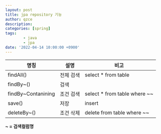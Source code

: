 ```yaml
---
layout: post
title: jpa repository 기능
author: qzce
description: 
categories: [spring]
tags: 
        - java
        - jpa
date: '2022-04-14 10:00:00 +0900'
---
```





|명칭|설명|비고|
|---|---|---|
|findAll()| 전체 검색 | select * from table
|findBy~()| 검색 | 
|findBy~Contanining| 조건 검색 | select * from table where ~~
|save()| 저장 | insert
|deleteBy~()| 조건 삭제 | delete from table where ~~


**~ = 검색컬럼명**


